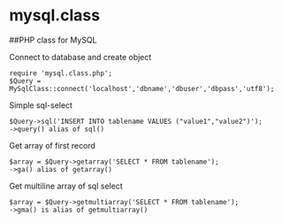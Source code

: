 mysql.class
===========

##PHP class for MySQL


Connect to database and create object

    require 'mysql.class.php';
    $Query = MySqlClass::connect('localhost','dbname','dbuser','dbpass','utf8');


Simple sql-select

    $Query->sql('INSERT INTO tablename VALUES ("value1","value2")');
    ->query() alias of sql()

Get array of first record

    $array = $Query->getarray('SELECT * FROM tablename');
    ->ga() alias of getarray()

Get multiline array of sql select

    $array = $Query->getmultiarray('SELECT * FROM tablename');
    ->gma() is alias of getmultiarray()